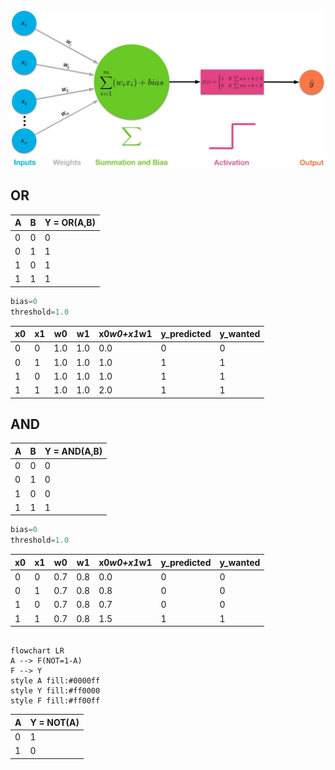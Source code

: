 <img src="../pics/perceptron.jpg"/>

## OR

A | B | Y = OR(A,B)
---|---|---
0 | 0 | 0
0 | 1 | 1
1 | 0 | 1
1 | 1 | 1

```python
bias=0
threshold=1.0
```

x0 | x1 | w0 | w1 | x0*w0+x1*w1 | y_predicted | y_wanted
---|---|---|---|---|---|---
0 | 0 | 1.0 | 1.0 | 0.0 | 0 |  0
0 | 1 | 1.0 | 1.0 | 1.0 | 1 |  1
1 | 0 | 1.0 | 1.0 | 1.0 | 1 |  1
1 | 1 | 1.0 | 1.0 | 2.0 | 1 |  1

## AND

A | B | Y = AND(A,B)
---|---|---
0 | 0 | 0
0 | 1 | 0
1 | 0 | 0
1 | 1 | 1

```python
bias=0
threshold=1.0
```

x0 | x1 | w0 | w1 | x0*w0+x1*w1 | y_predicted | y_wanted
---|---|---|---|---|---|---
0 | 0 | 0.7 | 0.8 | 0.0 | 0 |  0
0 | 1 | 0.7 | 0.8 | 0.8 | 0 |  0
1 | 0 | 0.7 | 0.8 | 0.7 | 0 |  0
1 | 1 | 0.7 | 0.8 | 1.5 | 1 |  1

```mermaid

flowchart LR
A --> F(NOT=1-A) 
F --> Y 
style A fill:#0000ff
style Y fill:#ff0000
style F fill:#ff00ff 

```

A | Y = NOT(A)
---|---
0 | 1
1 | 0
